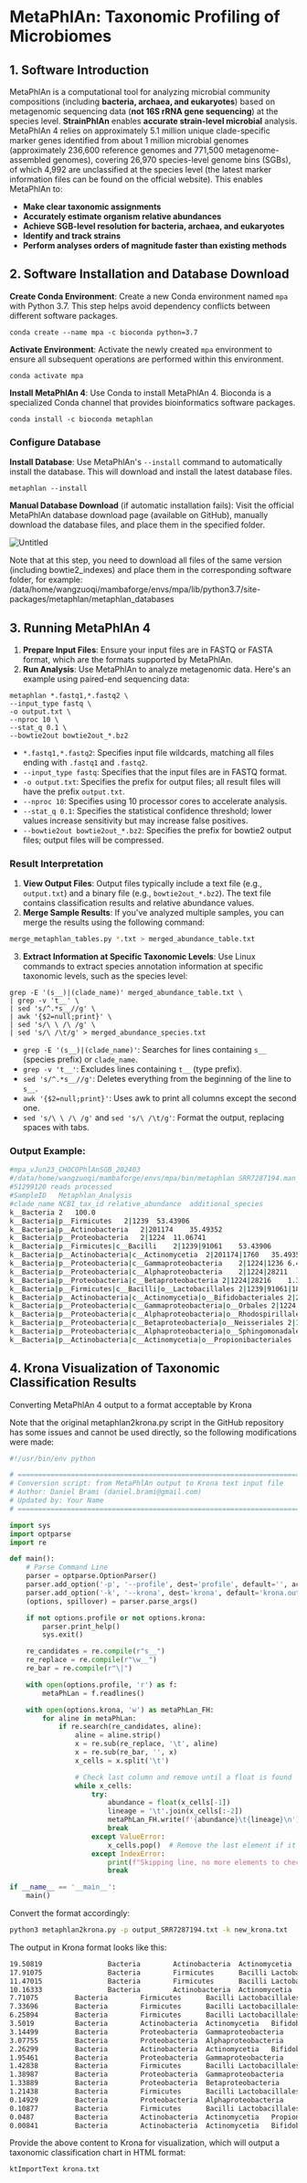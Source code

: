 # MetaPhlAn: Taxonomic Profiling of Microbiomes

## 1. Software Introduction

MetaPhlAn is a computational tool for analyzing microbial community compositions (including **bacteria, archaea, and eukaryotes**) based on metagenomic sequencing data (**not 16S rRNA gene sequencing**) at the species level. **StrainPhlAn** enables **accurate strain-level microbial** analysis. MetaPhlAn 4 relies on approximately 5.1 million unique clade-specific marker genes identified from about 1 million microbial genomes (approximately 236,600 reference genomes and 771,500 metagenome-assembled genomes), covering 26,970 species-level genome bins (SGBs), of which 4,992 are unclassified at the species level (the latest marker information files can be found on the official website). This enables MetaPhlAn to:

- **Make clear taxonomic assignments**
- **Accurately estimate organism relative abundances**
- **Achieve SGB-level resolution for bacteria, archaea, and eukaryotes**
- **Identify and track strains**
- **Perform analyses orders of magnitude faster than existing methods**

## 2. Software Installation and Database Download

**Create Conda Environment**: Create a new Conda environment named `mpa` with Python 3.7. This step helps avoid dependency conflicts between different software packages.

```
conda create --name mpa -c bioconda python=3.7
```

**Activate Environment**: Activate the newly created `mpa` environment to ensure all subsequent operations are performed within this environment.

```
conda activate mpa
```

**Install MetaPhlAn 4**: Use Conda to install MetaPhlAn 4. Bioconda is a specialized Conda channel that provides bioinformatics software packages.

```
conda install -c bioconda metaphlan
```

### **Configure Database**

**Install Database**: Use MetaPhlAn's `--install` command to automatically install the database. This will download and install the latest database files.

```
metaphlan --install
```

**Manual Database Download** (if automatic installation fails): Visit the official MetaPhlAn database download page (available on GitHub), manually download the database files, and place them in the specified folder.

![Untitled](https://prod-files-secure.s3.us-west-2.amazonaws.com/56d9757a-5444-4ed9-827c-5573f717615b/bfc043ac-7ee1-4a0d-a327-7f5155f9611d/Untitled.png)

Note that at this step, you need to download all files of the same version (including bowtie2_indexes) and place them in the corresponding software folder, for example: /data/home/wangzuoqi/mambaforge/envs/mpa/lib/python3.7/site-packages/metaphlan/metaphlan_databases

## 3. Running MetaPhlAn 4

1. **Prepare Input Files**: Ensure your input files are in FASTQ or FASTA format, which are the formats supported by MetaPhlAn.
2. **Run Analysis**: Use MetaPhlAn to analyze metagenomic data. Here's an example using paired-end sequencing data:

```
metaphlan *.fastq1,*.fastq2 \
--input_type fastq \
-o output.txt \
--nproc 10 \
--stat_q 0.1 \
--bowtie2out bowtie2out_*.bz2
```

- `*.fastq1,*.fastq2`: Specifies input file wildcards, matching all files ending with `.fastq1` and `.fastq2`.
- `--input_type fastq`: Specifies that the input files are in FASTQ format.
- `-o output.txt`: Specifies the prefix for output files; all result files will have the prefix `output.txt`.
- `--nproc 10`: Specifies using 10 processor cores to accelerate analysis.
- `--stat_q 0.1`: Specifies the statistical confidence threshold; lower values increase sensitivity but may increase false positives.
- `--bowtie2out bowtie2out_*.bz2`: Specifies the prefix for bowtie2 output files; output files will be compressed.

### **Result Interpretation**

1. **View Output Files**: Output files typically include a text file (e.g., `output.txt`) and a binary file (e.g., `bowtie2out_*.bz2`). The text file contains classification results and relative abundance values.
2. **Merge Sample Results**: If you've analyzed multiple samples, you can merge the results using the following command:

```bash
merge_metaphlan_tables.py *.txt > merged_abundance_table.txt
```

3. **Extract Information at Specific Taxonomic Levels**: Use Linux commands to extract species annotation information at specific taxonomic levels, such as the species level:

```
grep -E '(s__)|(clade_name)' merged_abundance_table.txt \
| grep -v 't__' \
| sed 's/^.*s__//g' \
| awk '{$2=null;print}' \
| sed 's/\ \ /\ /g' \
| sed 's/\ /\t/g' > merged_abundance_species.txt
```

- `grep -E '(s__)|(clade_name)'`: Searches for lines containing `s__` (species prefix) or `clade_name`.
- `grep -v 't__'`: Excludes lines containing `t__` (type prefix).
- `sed 's/^.*s__//g'`: Deletes everything from the beginning of the line to `s__`.
- `awk '{$2=null;print}'`: Uses awk to print all columns except the second one.
- `sed 's/\ \ /\ /g'` and `sed 's/\ /\t/g'`: Format the output, replacing spaces with tabs.

### Output Example:

```bash
#mpa_vJun23_CHOCOPhlAnSGB_202403
#/data/home/wangzuoqi/mambaforge/envs/mpa/bin/metaphlan SRR7287194.man_1_clean.fastq.gz,SRR7287194.man_2_clean.fastq.gz --input_type fastq -o output_SRR7287194.txt --nproc 64 --stat_q 0.2 --bowtie2out bowtie2out_*.bz2
#51299120 reads processed
#SampleID	Metaphlan_Analysis
#clade_name	NCBI_tax_id	relative_abundance	additional_species
k__Bacteria	2	100.0
k__Bacteria|p__Firmicutes	2|1239	53.43906
k__Bacteria|p__Actinobacteria	2|201174	35.49352
k__Bacteria|p__Proteobacteria	2|1224	11.06741
k__Bacteria|p__Firmicutes|c__Bacilli	2|1239|91061	53.43906
k__Bacteria|p__Actinobacteria|c__Actinomycetia	2|201174|1760	35.49352
k__Bacteria|p__Proteobacteria|c__Gammaproteobacteria	2|1224|1236	6.4949
k__Bacteria|p__Proteobacteria|c__Alphaproteobacteria	2|1224|28211	3.23362
k__Bacteria|p__Proteobacteria|c__Betaproteobacteria	2|1224|28216	1.33889
k__Bacteria|p__Firmicutes|c__Bacilli|o__Lactobacillales	2|1239|91061|186826	53.43906
k__Bacteria|p__Actinobacteria|c__Actinomycetia|o__Bifidobacteriales	2|201174|1760|85004	35.44482
k__Bacteria|p__Proteobacteria|c__Gammaproteobacteria|o__Orbales	2|1224|1236|1240482	6.48948
k__Bacteria|p__Proteobacteria|c__Alphaproteobacteria|o__Rhodospirillales	2|1224|28211|204441	3.07755
k__Bacteria|p__Proteobacteria|c__Betaproteobacteria|o__Neisseriales	2|1224|28216|206351	1.33889
k__Bacteria|p__Proteobacteria|c__Alphaproteobacteria|o__Sphingomonadales	2|1224|28211|204457	0.1505
k__Bacteria|p__Actinobacteria|c__Actinomycetia|o__Propionibacteriales	2|201174|1760|85009	0.0487
```

## 4. Krona Visualization of Taxonomic Classification Results

Converting MetaPhlAn 4 output to a format acceptable by Krona

Note that the original metaphlan2krona.py script in the GitHub repository has some issues and cannot be used directly, so the following modifications were made:

```python
#!/usr/bin/env python

# ==============================================================================
# Conversion script: from MetaPhlAn output to Krona text input file
# Author: Daniel Brami (daniel.brami@gmail.com)
# Updated by: Your Name
# ==============================================================================

import sys
import optparse
import re

def main():
    # Parse Command Line
    parser = optparse.OptionParser()
    parser.add_option('-p', '--profile', dest='profile', default='', action='store', help='The input file is the MetaPhlAn standard result file')
    parser.add_option('-k', '--krona', dest='krona', default='krona.out', action='store', help='the Krona output file name')
    (options, spillover) = parser.parse_args()

    if not options.profile or not options.krona:
        parser.print_help()
        sys.exit()

    re_candidates = re.compile(r"s__")
    re_replace = re.compile(r"\w__")
    re_bar = re.compile(r"\|")

    with open(options.profile, 'r') as f:
        metaPhLan = f.readlines()

    with open(options.krona, 'w') as metaPhLan_FH:
        for aline in metaPhLan:
            if re.search(re_candidates, aline):
                aline = aline.strip()
                x = re.sub(re_replace, '\t', aline)
                x = re.sub(re_bar, '', x)
                x_cells = x.split('\t')

                # Check last column and remove until a float is found
                while x_cells:
                    try:
                        abundance = float(x_cells[-1])
                        lineage = '\t'.join(x_cells[:-2])
                        metaPhLan_FH.write(f'{abundance}\t{lineage}\n')
                        break
                    except ValueError:
                        x_cells.pop()  # Remove the last element if it's not a float
                    except IndexError:
                        print(f"Skipping line, no more elements to check: {aline}")
                        break

if __name__ == '__main__':
    main()
```

Convert the format accordingly:

```bash
python3 metaphlan2krona.py -p output_SRR7287194.txt -k new_krona.txt
```

The output in Krona format looks like this:

```bash
19.50819                Bacteria        Actinobacteria  Actinomycetia   Bifidobacteriales       Bifidobacteriaceae      Bifidobacterium Bifidobacterium_choladohabitans
17.91075                Bacteria        Firmicutes      Bacilli Lactobacillales Lactobacillaceae        Lactobacillus   Lactobacillus_apis
11.47015                Bacteria        Firmicutes      Bacilli Lactobacillales Lactobacillaceae        Lactobacillus   Lactobacillus_kullabergensis
10.16333                Bacteria        Actinobacteria  Actinomycetia   Bifidobacteriales       Bifidobacteriaceae      Bifidobacterium Bifidobacterium_apousia
7.71075         Bacteria        Firmicutes      Bacilli Lactobacillales Lactobacillaceae        Lactobacillus   Lactobacillus_kimbladii
7.33696         Bacteria        Firmicutes      Bacilli Lactobacillales Lactobacillaceae        Lactobacillus   Lactobacillus_helsingborgensis
6.25894         Bacteria        Firmicutes      Bacilli Lactobacillales Lactobacillaceae        Bombilactobacillus      Bombilactobacillus_mellis
3.5019          Bacteria        Actinobacteria  Actinomycetia   Bifidobacteriales       Bifidobacteriaceae      Bifidobacterium Bifidobacterium_asteroides
3.14499         Bacteria        Proteobacteria  Gammaproteobacteria     Orbales Orbaceae        Frischella      Frischella_perrara
3.07755         Bacteria        Proteobacteria  Alphaproteobacteria     Rhodospirillales        Acetobacteraceae        Commensalibacter        Commensalibacter_sp_AMU001
2.26299         Bacteria        Actinobacteria  Actinomycetia   Bifidobacteriales       Bifidobacteriaceae      Bifidobacterium Bifidobacterium_polysaccharolyticum
1.95461         Bacteria        Proteobacteria  Gammaproteobacteria     Orbales Orbaceae        Gilliamella     Gilliamella_apicola
1.42838         Bacteria        Firmicutes      Bacilli Lactobacillales Lactobacillaceae        Lactobacillus   Lactobacillus_melliventris
1.38987         Bacteria        Proteobacteria  Gammaproteobacteria     Orbales Orbaceae        Gilliamella     Gilliamella_apis
1.33889         Bacteria        Proteobacteria  Betaproteobacteria      Neisseriales    Neisseriaceae   Snodgrassella   Snodgrassella_alvi
1.21438         Bacteria        Firmicutes      Bacilli Lactobacillales Lactobacillaceae        Bombilactobacillus      Bombilactobacillus_mellifer
0.14929         Bacteria        Proteobacteria  Alphaproteobacteria     Sphingomonadales        Sphingomonadaceae       Sphingomonas    Sphingomonas_paucimobilis
0.10877         Bacteria        Firmicutes      Bacilli Lactobacillales Lactobacillaceae        Lactobacillus   Lactobacillus_sp_W8173
0.0487          Bacteria        Actinobacteria  Actinomycetia   Propionibacteriales     Propionibacteriaceae    Cutibacterium   Cutibacterium_acnes
0.00841         Bacteria        Actinobacteria  Actinomycetia   Bifidobacteriales       Bifidobacteriaceae      Bifidobacterium Bifidobacterium_coryneforme
```

Provide the above content to Krona for visualization, which will output a taxonomic classification chart in HTML format:

```bash
ktImportText krona.txt
```